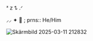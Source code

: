 ᶻ 𝗓 𐰁 .ᐟ

⸝⸝ ✦ 📌 ; prns:: He/Him


  ![Skärmbild 2025-03-11 212832](https://github.com/user-attachments/assets/63b48d92-2bfb-4f67-9fd7-d07d38443386)

